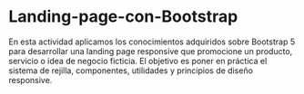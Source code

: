 # Landing-page-con-Bootstrap
En esta actividad aplicamos los conocimientos adquiridos sobre Bootstrap 5 para desarrollar una landing page responsive que promocione un producto, servicio o idea de negocio ficticia.  El objetivo es poner en práctica el sistema de rejilla, componentes, utilidades y principios de diseño responsive.
